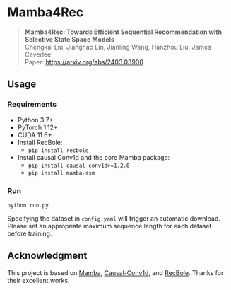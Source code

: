 # Mamba4Rec

> **Mamba4Rec: Towards Efficient Sequential Recommendation with Selective State Space Models**\
> Chengkai Liu, Jianghao Lin, Jianling Wang, Hanzhou Liu, James Caverlee\
> Paper: https://arxiv.org/abs/2403.03900

## Usage

### Requirements

* Python 3.7+
* PyTorch 1.12+
* CUDA 11.6+
* Install RecBole:
  * `pip install recbole`
* Install causal Conv1d and the core Mamba package:
  * `pip install causal-conv1d>=1.2.0`
  * `pip install mamba-ssm`

### Run

`python run.py`


Specifying the dataset in `config.yaml` will trigger an automatic download. Please set an appropriate maximum sequence length for each dataset before training.


## Acknowledgment

This project is based on [Mamba](https://github.com/state-spaces/mamba), [Causal-Conv1d](https://github.com/Dao-AILab/causal-conv1d), and [RecBole](https://github.com/RUCAIBox/RecBole). Thanks for their excellent works.